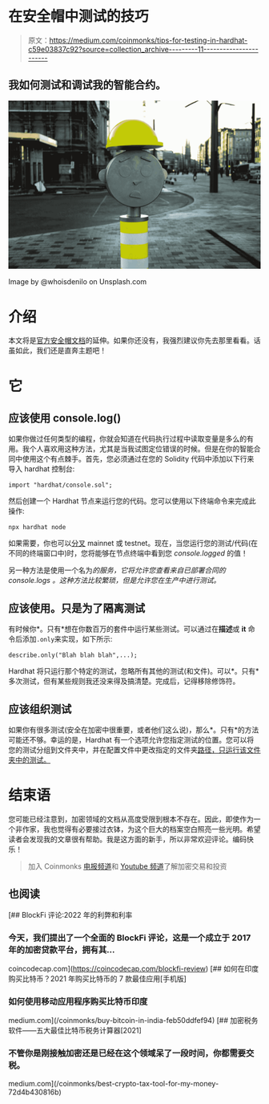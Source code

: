# 在安全帽中测试的技巧

> 原文：<https://medium.com/coinmonks/tips-for-testing-in-hardhat-c59e03837c92?source=collection_archive---------11----------------------->

## 我如何测试和调试我的智能合约。

![](img/ffc8ee0c788e2c8591ee3cdbeb88a0ee.png)

Image by @whoisdenilo on Unsplash.com

# 介绍

本文将是[官方安全帽文档](https://hardhat.org/getting-started/)的延伸。如果你还没有，我强烈建议你先去那里看看。话虽如此，我们还是直奔主题吧！

# 它

## 应该使用 console.log()

如果你做过任何类型的编程，你就会知道在代码执行过程中读取变量是多么的有用。我个人喜欢用这种方法，尤其是当我试图定位错误的时候。但是在你的智能合同中使用这个有点棘手。首先，您必须通过在您的 Solidity 代码中添加以下行来导入 hardhat 控制台:

```
import "hardhat/console.sol";
```

然后创建一个 Hardhat 节点来运行您的代码。您可以使用以下终端命令来完成此操作:

```
npx hardhat node
```

如果需要，你也可以[分叉](https://hardhat.org/hardhat-network/guides/mainnet-forking.html) mainnet 或 testnet。现在，当您运行您的测试/代码(在不同的终端窗口中)时，您将能够在节点终端中看到您 *console.logged* 的值！

另一种方法是使用一个名为*的服务，它将允许您查看来自已部署合同的 *console.logs* 。这种方法比较繁琐，但是允许您在生产中进行测试。*

## 应该使用。只是为了隔离测试

有时候你*。只有*想在你数百万的套件中运行某些测试。可以通过在**描述**或 **it** 命令后添加`.only`来实现，如下所示:

```
describe.only("Blah blah blah",...);
```

Hardhat 将只运行那个特定的测试，忽略所有其他的测试(和文件)。可以*。只有*多次测试，但有某些规则我还没来得及搞清楚。完成后，记得移除修饰符。

## 应该组织测试

如果你有很多测试(安全在加密中很重要，或者他们这么说)，那么*。只有*的方法可能还不够。幸运的是，Hardhat 有一个选项允许您指定测试的位置。您可以将您的测试分组到文件夹中，并在配置文件中更改指定的文件夹[路径，只运行该文件夹中的测试。](https://hardhat.org/config/)

# 结束语

您可能已经注意到，加密领域的文档从高度受限到根本不存在。因此，即使作为一个非作家，我也觉得有必要接过衣钵，为这个巨大的档案空白照亮一些光明。希望读者会发现我的文章很有帮助。我是这方面的新手，所以非常欢迎评论。编码快乐！

> 加入 Coinmonks [电报频道](https://t.me/coincodecap)和 [Youtube 频道](https://www.youtube.com/c/coinmonks/videos)了解加密交易和投资

## 也阅读

[](https://coincodecap.com/blockfi-review) [## BlockFi 评论:2022 年的利弊和利率

### 今天，我们提出了一个全面的 BlockFi 评论，这是一个成立于 2017 年的加密贷款平台，拥有其…

coincodecap.com](https://coincodecap.com/blockfi-review) [](/coinmonks/buy-bitcoin-in-india-feb50ddfef94) [## 如何在印度购买比特币？2021 年购买比特币的 7 款最佳应用[手机版]

### 如何使用移动应用程序购买比特币印度

medium.com](/coinmonks/buy-bitcoin-in-india-feb50ddfef94) [](/coinmonks/best-crypto-tax-tool-for-my-money-72d4b430816b) [## 加密税务软件——五大最佳比特币税务计算器[2021]

### 不管你是刚接触加密还是已经在这个领域呆了一段时间，你都需要交税。

medium.com](/coinmonks/best-crypto-tax-tool-for-my-money-72d4b430816b)